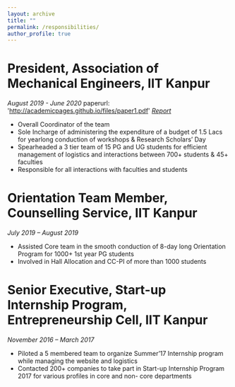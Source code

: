 ```yaml
---
layout: archive
title: ""
permalink: /responsibilities/
author_profile: true
---
```


President, Association of Mechanical Engineers, IIT Kanpur
======
*August 2019 - June 2020*   paperurl: 'http://academicpages.github.io/files/paper1.pdf' *[Report]('http://shtarun.github.io/files/Biodata_Tarun_Sharma.pdf')*
* Overall Coordinator of the team
* Sole Incharge of administering the expenditure of a budget of 1.5 Lacs for yearlong conduction of workshops & Research Scholars’ Day
* Spearheaded a 3 tier team of 15 PG and UG students for efficient management of logistics and interactions between 700+ students & 45+ faculties
* Responsible for all interactions with faculties and students
  
  
  
Orientation Team Member, Counselling Service, IIT Kanpur
======
*July 2019 – August 2019*
* Assisted Core team in the smooth conduction of 8-day long Orientation Program for 1000+ 1st  year PG students
* Involved in Hall Allocation and CC-PI of more than 1000 students

Senior Executive, Start-up Internship Program, Entrepreneurship Cell, IIT Kanpur
======
*November 2016 – March 2017*
* Piloted a 5 membered team to organize Summer’17 Internship program while managing the website and logistics
* Contacted 200+ companies to take part in Start-up Internship Program 2017 for various profiles in core and non- core departments



<!--
{% include base_path %}

{% for post in site.responsibilities reversed %}
  {% include archive-single.html %}
{% endfor %} -->
